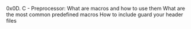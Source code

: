 0x0D. C - Preprocessor: What are macros and how to use them  What are the most common predefined macros  How to include guard your header files 
